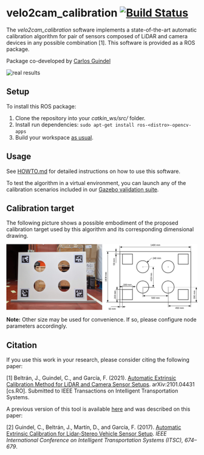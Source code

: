 # velo2cam_calibration [![Build Status](https://build.ros.org/view/Ndev/job/Ndev__velo2cam_calibration__ubuntu_focal_amd64/badge/icon)](https://build.ros.org/view/Ndev/job/Ndev__velo2cam_calibration__ubuntu_focal_amd64/)

The *velo2cam_calibration* software implements a state-of-the-art automatic calibration algorithm for pair of sensors composed of LiDAR and camera devices in any possible combination \[1\]. This software is provided as a ROS package.

Package co-developed by [Carlos Guindel](https://cguindel.github.io/)

![real results](screenshots/real_results.png)

## Setup ##
To install this ROS package:
1. Clone the repository into your *catkin_ws/src/* folder.
2. Install run dependencies: ```sudo apt-get install ros-<distro>-opencv-apps```
3. Build your workspace [as usual](http://wiki.ros.org/ROS/Tutorials/BuildingPackages).

## Usage ##
See [HOWTO.md](HOWTO.md) for detailed instructions on how to use this software.

To test the algorithm in a virtual environment, you can launch any of the calibration scenarios included in our [Gazebo validation suite](https://github.com/beltransen/velo2cam_gazebo).

## Calibration target ##
The following picture shows a possible embodiment of the proposed calibration target used by this algorithm and its corresponding dimensional drawing.

![calibration target](screenshots/calibration_target_real_scheme_journal.png)

**Note:** Other size may be used for convenience. If so, please configure node parameters accordingly.

## Citation ##
If you use this work in your research, please consider citing the following paper:

[1] Beltrán, J., Guindel, C., and García, F. (2021). [Automatic Extrinsic Calibration Method for LiDAR and Camera Sensor Setups](https://arxiv.org/abs/2101.04431). arXiv:2101.04431 [cs.RO]. Submitted to IEEE Transactions on Intelligent Transportation Systems.

A previous version of this tool is available [here](https://github.com/beltransen/velo2cam_calibration/tree/v1.0) and was described on this paper: 

[2] Guindel, C., Beltrán, J., Martín, D., and García, F. (2017).  [Automatic Extrinsic Calibration for Lidar-Stereo Vehicle Sensor Setup](https://arxiv.org/abs/1705.04085). *IEEE International Conference on Intelligent Transportation Systems (ITSC), 674–679*.
